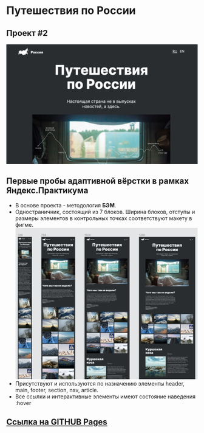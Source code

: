 # Путешествия по России
## Проект #2
![Немного главной страницы](/images/readme.jpg)

Первые пробы адаптивной вёрстки в рамках **Яндекс.Практикума**
---
+ В основе проекта - методология **БЭМ**.
+ Одностраничник, состоящий из 7 блоков. Ширина блоков, отступы и размеры элементов в контрольных точках соответствуют макету в фигме.
![скрин макета](/images/readme2.jpg)
+ Присутствуют и используются по назначению элементы header, main, footer, section, nav, article.
+ Все ссылки и интерактивные элементы имеют состояние наведения :hover
## [Ссылка на GITHUB Pages](https://saiviolet.github.io/russian-travel/index.html)
